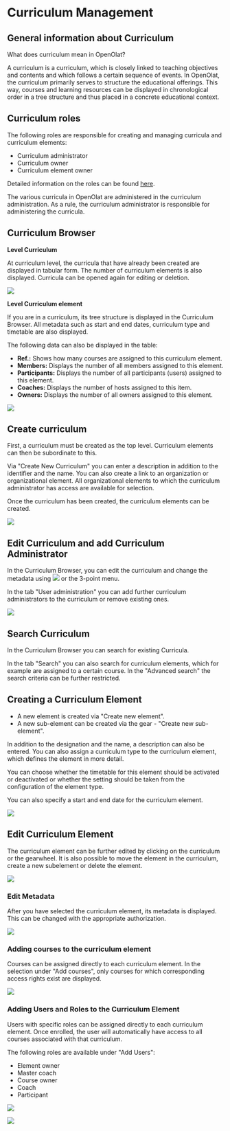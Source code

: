 # Curriculum Management

## General information about Curriculum

What does curriculum mean in OpenOlat?

A curriculum is a curriculum, which is closely linked to teaching objectives and contents and which follows a certain sequence of events. In OpenOlat, the curriculum primarily serves to structure the educational offerings. This way, courses and learning resources can be displayed in chronological order in a tree structure and thus placed in a concrete educational context.

## Curriculum roles

The following roles are responsible for creating and managing curricula and curriculum elements:

* Curriculum administrator
* Curriculum owner
* Curriculum element owner

Detailed information on the roles can be found [here](../../manual_admin/usermanagement/index.md).

The various curricula in OpenOlat are administered in the curriculum administration. As a rule, the curriculum administrator is responsible for administering the curricula.

## Curriculum Browser

**Level Curriculum**

At curriculum level, the curricula that have already been created are displayed in tabular form. The number of curriculum elements is also displayed. Curricula can be opened again for editing or deletion.

![](assets/Curriculum_Element.png)

**Level Curriculum element**

If you are in a curriculum, its tree structure is displayed in the Curriculum Browser. All metadata such as start and end dates, curriculum type and timetable are also displayed.

The following data can also be displayed in the table:

* **Ref.:** Shows how many courses are assigned to this curriculum element.
* **Members:** Displays the number of all members assigned to this element.
* **Participants:** Displays the number of all participants (users) assigned to this element.
* **Coaches:** Displays the number of hosts assigned to this item.
* **Owners:** Displays the number of all owners assigned to this element.

![](assets/Curriculum_Element.png)

## Create curriculum

First, a curriculum must be created as the top level. Curriculum elements can then be subordinate to this.

Via "Create New Curriculum" you can enter a description in addition to the identifier and the name. You can also create a link to an organization or organizational element. All organizational elements to which the curriculum administrator has access are available for selection.

Once the curriculum has been created, the curriculum elements can be created.

![](assets/CurrElement_create_EN.png)

## Edit Curriculum and add Curriculum Administrator

In the Curriculum Browser, you can edit the curriculum and change the metadata
using ![](assets/Symbol_Bearbeiten.png) or the
3-point menu.

In the tab "User administration" you can add further curriculum administrators to the curriculum or remove existing ones.

![](assets/Curr_Add_user_EN-2.png)

## Search Curriculum

In the Curriculum Browser you can search for existing Curricula.

In the tab "Search" you can also search for curriculum elements, which for example are assigned to a certain course. In the "Advanced search" the search criteria can be further restricted.

## Creating a Curriculum Element

* A new element is created via "Create new element".
* A new sub-element can be created via the gear - "Create new sub-element".

In addition to the designation and the name, a description can also be entered. You can also assign a curriculum type to the curriculum element, which defines the element in more detail.

You can choose whether the timetable for this element should be activated or deactivated or whether the setting should be taken from the configuration of the element type.

You can also specify a start and end date for the curriculum element.

![](assets/CurrEement_new_EN.png)

## Edit Curriculum Element

The curriculum element can be further edited by clicking on the curriculum or the gearwheel. It is also possible to move the element in the curriculum, create a new subelement or delete the element.

![](assets/curriculum_edit_element.png)

### Edit Metadata

After you have selected the curriculum element, its metadata is displayed. This can be changed with the appropriate authorization.

![](assets/curriculum_meta.png)

### Adding courses to the curriculum element

Courses can be assigned directly to each curriculum element. In the selection under "Add courses", only courses for which corresponding access rights exist are displayed.

![](assets/Curriculum_Kurse_hinzu.png)

### Adding Users and Roles to the Curriculum Element

Users with specific roles can be assigned directly to each curriculum element. Once enrolled, the user will automatically have access to all courses associated with that curriculum.

The following roles are available under "Add Users":

* Element owner
* Master coach
* Course owner
* Coach
* Participant

![](assets/Curriculum_Benutzer_hinzufuegen.png)

![](assets/Curriculum_Benutzer_hinzufuegen1.png)
